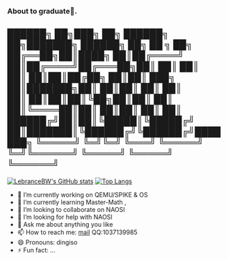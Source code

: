 ### About to graduate:school:.
██████╗   ██╗███╗         ██╗   ██████╗  ██╗███████╗ ██████╗     ██╗   ██ ╗    ██╗     
██╔══██╗██║████╗      ██║██╔════╝  ██║██╔════╝██╔═══██╗██║   ██║     ██║     
██║      ██║██║██╔██╗   ██║██║   ███╗  ██║███████╗██║         ██║██║   ██║     ██║     
██║      ██║██║██║╚██╗██║██║      ██║  ██║╚════██║██║         ██║██║   ██║     ██║     
██████╔╝██║██║╚█████║╚█████╔╝  ██║███████║╚██████╔╝╚██████╔╝███████╗
╚═════╝ ╚═╝╚═╝    ╚═══╝      ╚═════╝ ╚═╝╚══════╝ ╚═════╝  ╚═════╝ ╚══════╝    
---

[![LebranceBW's GitHub stats](https://github-readme-stats.vercel.app/api?username=dingiso)](https://github.com/anuraghazra/github-readme-stats)
[![Top Langs](https://github-readme-stats.vercel.app/api/top-langs/?username=dingiso&layout=compact&hide=Ada,Verilog)](https://github.com/anuraghazra/github-readme-stats)



- 🔭 I’m currently working on QEMU/SPIKE & OS 
- 🌱 I’m currently learning Master-Math , 
- 👯 I’m looking to collaborate on NAOSI
- 🤔 I’m looking for help with NAOSI
- 💬 Ask me about anything you like 
- 📫 How to reach me: [mail](mailto:dingiso.oah@gmail.com) QQ:1037139985
- 😄 Pronouns: dingiso
- ⚡ Fun fact: ...

